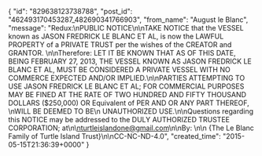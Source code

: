  {
   "id": "829638123738788",
   "post_id": "462493170453287_482690341766903",
   "from_name": "August le Blanc",
   "message": "Redux:\nPUBLIC NOTICE\n\nTAKE NOTICE that the VESSEL known as JASON FREDRICK LE BLANC ET AL, is now the LAWFUL PROPERTY of a PRIVATE TRUST per the wishes of the CREATOR and GRANTOR. \n\nTherefore: LET IT BE KNOWN THAT AS OF THIS DATE, BEING FEBRUARY 27, 2013, THE VESSEL KNOWN AS JASON FREDRICK LE BLANC ET AL, MUST BE CONSIDERED A PRIVATE VESSEL WITH NO COMMERCE EXPECTED AND/OR IMPLIED.\n\nPARTIES ATTEMPTING TO USE JASON FREDRICK LE BLANC ET AL; FOR COMMERCIAL PURPOSES MAY BE FINED AT THE RATE OF TWO HUNDRED AND FIFTY THOUSAND DOLLARS ($250,000) OR Equivalent of PER AND OR ANY PART THEREOF, \nWILL BE DEEMED TO BE\n UNAUTHORIZED USE.\n\nQuestions regarding this NOTICE may be addressed to the DULY AUTHORIZED TRUSTEE CORPORATION; at\n\nturtleislandone@gmail.com\n\nBy: \n\n         {The Le Blanc Family of Turtle Island Trust}\n\nCC-NC-ND-4.0",
   "created_time": "2015-05-15T21:36:39+0000"
 }
